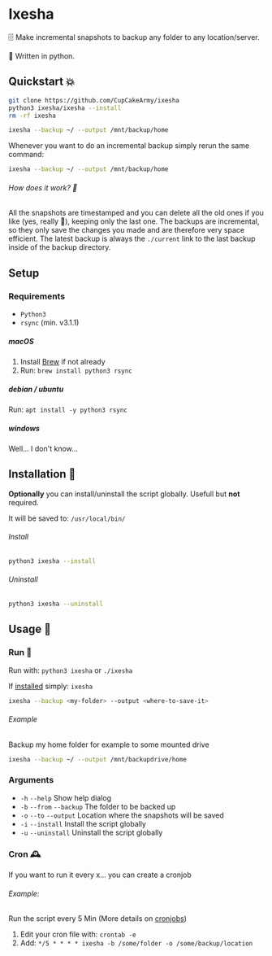 # Ixesha

🗄 Make incremental snapshots to backup any folder to any location/server.

🐍 Written in python.

## Quickstart 💥

```bash
git clone https://github.com/CupCakeArmy/ixesha
python3 ixesha/ixesha --install
rm -rf ixesha

ixesha --backup ~/ --output /mnt/backup/home
```

Whenever you want to do an incremental backup simply rerun the same command:

```bash
ixesha --backup ~/ --output /mnt/backup/home
```

###### How does it work? 🧐

All the snapshots are timestamped and you can delete all the old ones if you like (yes, really 💪), keeping only the last one. The backups are incremental, so they only save the changes you made and are therefore very space efficient. The latest backup is always the `./current` link to the last backup inside of the backup directory.

## Setup

### Requirements

- `Python3`
- `rsync` (min. v3.1.1)

##### macOS

1. Install [Brew](https://brew.sh/) if not already
2. Run: `brew install python3 rsync`

##### debian / ubuntu

Run: `apt install -y python3 rsync`

##### windows

Well... I don't know...

## Installation 🚂

__Optionally__ you can install/uninstall the script globally. Usefull but __not__ required.

It will be saved to: `/usr/local/bin/`

###### Install

```bash
python3 ixesha --install
```

###### Uninstall

```bash
python3 ixesha --uninstall
```

## Usage 👾

### Run 🚀

Run with: `python3 ixesha` or `./ixesha`

If [installed](#install) simply: `ixesha`

```bash
ixesha --backup <my-folder> --output <where-to-save-it>
```

###### Example

Backup my home folder for example to some mounted drive

```bash
ixesha --backup ~/ --output /mnt/backupdrive/home
```

### Arguments

- `-h` `--help` Show help dialog
- `-b` `--from` `--backup` The folder to be backed up
- `-o` `--to` `--output` Location where the snapshots will be saved
- `-i` `--install` Install the script globally
- `-u` `--uninstall` Uninstall the script globally

### Cron 🕰

If you want to run it every x... you can create a cronjob

###### Example:
Run the script every 5 Min (More details on [cronjobs](http://www.cyberciti.biz/faq/how-do-i-add-jobs-to-cron-under-linux-or-unix-oses/))

1. Edit your cron file with: `crontab -e`
2. Add: `*/5 * * * * ixesha -b /some/folder -o /some/backup/location`
